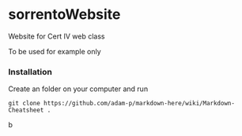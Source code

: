 # sorrentoWebsite
Website for Cert IV web class

To be used for example only

### Installation
Create an folder on your computer and run
```
git clone https://github.com/adam-p/markdown-here/wiki/Markdown-Cheatsheet .
```
b